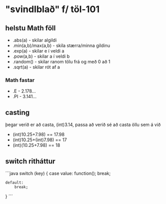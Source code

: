 # "svindlblað" f/ töl-101

## helstu Math föll
- .abs(a) - skilar algildi
- .min(a,b)/max(a,b) - skila stærra/minna gildinu
- .exp(a) - skilar e í veldi a
- .pow(a,b) - skilar a í veldi b
- .random() - skilar ranom tölu frá og með 0 að 1
- .sqrt(a) - skilar rót af a
### Math fastar
- .E - 2.178...
- .PI - 3.141...

## casting
þegar verið er að casta, (int)3.14, passa að verið sé að casta öllu sem á við
- (int)10.25+7.98) == 17.98
- (int)10.25+(int)7.98) == 17
- (int)(10.25+7.98) == 18

## switch ritháttur
´´´java
switch (key) {
    case value:
        function();
        break;

    default:
        break;
}
´´´